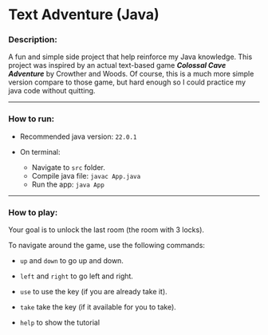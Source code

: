 <h1>Text Adventure (Java)</h1>

<h3>Description:</h3>

A fun and simple side project that help reinforce my Java knowledge. This project was inspired by an actual text-based game <b><i>Colossal Cave Adventure</i></b> by Crowther and Woods. Of course, this is a much more simple version compare to those game, but hard enough so I could practice my java code without quitting. 

---

<h3>How to run:</h3>

- Recommended java version: `22.0.1`

- On terminal:
    + Navigate to `src` folder.
    + Compile java file: ```javac App.java```
    + Run the app: ```java App```

---

<h3>How to play:</h3>

Your goal is to unlock the last room (the room with 3 locks).

To navigate around the game, use the following commands:
- `up` and `down` to go up and down.
- `left` and `right` to go left and right.
- `use` to use the key (if you are already take it).
- `take` take the key (if it available for you to take).

- `help` to show the tutorial

